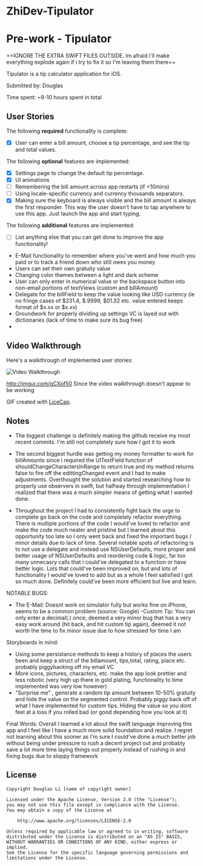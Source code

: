 # ZhiDev-Tipulator
# Pre-work - Tipulator
==IGNORE THE EXTRA SWIFT FILES OUTSIDE. Im afraid i'll make everything explode again if i try to fix it so I'm leaving them there==

Tipulator is a tip calculator application for iOS.

Submitted by: Douglas

Time spent: ~9-10 hours spent in total

## User Stories

The following **required** functionality is complete:
* [X] User can enter a bill amount, choose a tip percentage, and see the tip and total values.

The following **optional** features are implemented:
* [X] Settings page to change the default tip percentage.
* [X] UI animations
* [ ] Remembering the bill amount across app restarts (if <10mins)
* [ ] Using locale-specific currency and currency thousands separators.
* [X] Making sure the keyboard is always visible and the bill amount is always the first responder. This way the user doesn't have to tap anywhere to use this app. Just launch the app and start typing.

The following **additional** features are implemented:

- [ ] List anything else that you can get done to improve the app functionality!
- E-Mail functionality to remember where you've went and how much you paid or to track a friend down who still owes you money
- Users can set their own gratuity value 
- Changing color themes between a light and dark scheme
- User can only enter in numerical value or the backspace button into non-email portions of textViews (custom and billAmount)
- Delegate for the billField to keep the value looking like USD currency (ie no fringe cases of $231.4, $.9999, $01.32 etc. 
value entered keeps format of $x.xx or $x.xx)
- Groundwork for properly dividing up settings VC is layed out with dictionaries (lack of time to make sure its bug free)
- 


## Video Walkthrough 

Here's a walkthrough of implemented user stories:


<img src='http://i.imgur.com/gCXof50' title='Video Walkthrough' width='' alt='Video Walkthrough' />

http://imgur.com/gCXof50
Since the video walkthrough doesn't appear to be working

GIF created with [LiceCap](http://www.cockos.com/licecap/).

## Notes

- The biggest challenge is definitely making the github receive my most recent commits. I'm still not completely sure how I got it to work

- The second biggest hurdle was getting my money formatter to work for billAmounts since i required the UITextField function of shouldChangeCharactersInRange
to return true and my method returns false to fire off the edittingChanged event and I had to make adjustments. Overthought the solution
and started researching how to properly use observers in swift, but halfway through implementation I realized that there was a much 
simpler means of getting what I wanted done.

- Throughout the project I had to consistently fight back the urge to complete go back on the code and completely refactor everything.
There is multiple portions of the code I would've loved to refactor and make the code much neater and pristine but I learned about this
opportunity too late so I only went back and fixed the important bugs / minor details due to lack of time. Several notable spots of refactoring
is to not use a delegate and instead use NSUserDefaults, more proper and better usage of NSUserDefaults and reordering code & logic, 
far too many unnecasry calls that i could've delegated to a function or have better logic. Lots that could've been improved on, but and 
lots of functionality I would've loved to add but as a whole I feel satisfied I got so much done. Definitely could've been more efficient
but live and learn.

NOTABLE BUGS: 
- The E-Mail:
Doesnt work on simulator fully but works fine on iPhone, seems to be a common problem (source: Google)
-Custom Tip:
You can only enter a decimal(.) once, deemed a very minor bug that has a very easy work around (hit back, and hit custom tip again),
deemed it not worth the time to fix minor issue due to how stressed for time I am

Storyboards in mind:
- Using some persistance methods to keep a history of places the users been and keep a struct of the billamount, tips,total, rating, place etc.
probably piggybacking off my email VC
- More icons, pictures, characters, etc. make the app look prettier and less robotic (very high up there in gold plating, functionality to time
implemented was very low however)
- "Surprise me" , generate a random tip amount between 10-50% gratuity and hide the value on the segmented control. Probably piggy back
off of what I have implemented for custom tips. Hiding the value so you dont feel at a loss if you rolled bad (or good depending how you
look at it)

Final Words:
Overall I learned a lot about the swift language improving this app and I feel like I have a much more solid foundation and realize.
I regret not learning about this sooner as I'm sure I could've done a much better job without being under pressure to rush a decent project out
and probably save a lot more time laying things out properly instead of rushing in and fixing bugs due to sloppy framework

## License

    Copyright Douglas Li [name of copyright owner]

    Licensed under the Apache License, Version 2.0 (the "License");
    you may not use this file except in compliance with the License.
    You may obtain a copy of the License at

        http://www.apache.org/licenses/LICENSE-2.0

    Unless required by applicable law or agreed to in writing, software
    distributed under the License is distributed on an "AS IS" BASIS,
    WITHOUT WARRANTIES OR CONDITIONS OF ANY KIND, either express or implied.
    See the License for the specific language governing permissions and
    limitations under the License.
